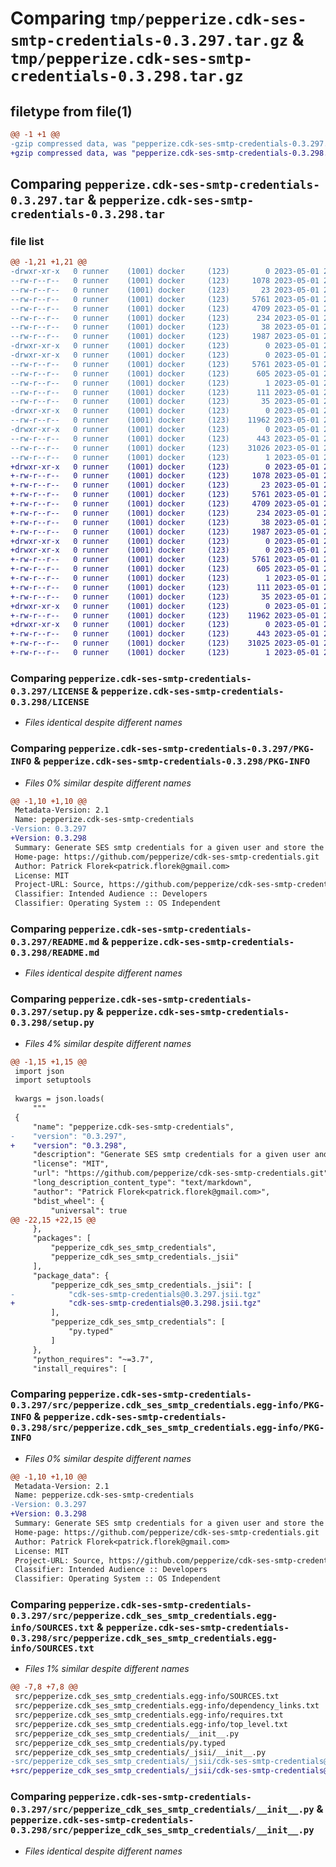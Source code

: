 # Comparing `tmp/pepperize.cdk-ses-smtp-credentials-0.3.297.tar.gz` & `tmp/pepperize.cdk-ses-smtp-credentials-0.3.298.tar.gz`

## filetype from file(1)

```diff
@@ -1 +1 @@
-gzip compressed data, was "pepperize.cdk-ses-smtp-credentials-0.3.297.tar", last modified: Mon May  1 23:12:06 2023, max compression
+gzip compressed data, was "pepperize.cdk-ses-smtp-credentials-0.3.298.tar", last modified: Mon May  1 23:18:40 2023, max compression
```

## Comparing `pepperize.cdk-ses-smtp-credentials-0.3.297.tar` & `pepperize.cdk-ses-smtp-credentials-0.3.298.tar`

### file list

```diff
@@ -1,21 +1,21 @@
-drwxr-xr-x   0 runner    (1001) docker     (123)        0 2023-05-01 23:12:06.506256 pepperize.cdk-ses-smtp-credentials-0.3.297/
--rw-r--r--   0 runner    (1001) docker     (123)     1078 2023-05-01 23:11:54.000000 pepperize.cdk-ses-smtp-credentials-0.3.297/LICENSE
--rw-r--r--   0 runner    (1001) docker     (123)       23 2023-05-01 23:11:54.000000 pepperize.cdk-ses-smtp-credentials-0.3.297/MANIFEST.in
--rw-r--r--   0 runner    (1001) docker     (123)     5761 2023-05-01 23:12:06.506256 pepperize.cdk-ses-smtp-credentials-0.3.297/PKG-INFO
--rw-r--r--   0 runner    (1001) docker     (123)     4709 2023-05-01 23:11:54.000000 pepperize.cdk-ses-smtp-credentials-0.3.297/README.md
--rw-r--r--   0 runner    (1001) docker     (123)      234 2023-05-01 23:11:54.000000 pepperize.cdk-ses-smtp-credentials-0.3.297/pyproject.toml
--rw-r--r--   0 runner    (1001) docker     (123)       38 2023-05-01 23:12:06.506256 pepperize.cdk-ses-smtp-credentials-0.3.297/setup.cfg
--rw-r--r--   0 runner    (1001) docker     (123)     1987 2023-05-01 23:11:54.000000 pepperize.cdk-ses-smtp-credentials-0.3.297/setup.py
-drwxr-xr-x   0 runner    (1001) docker     (123)        0 2023-05-01 23:12:06.502256 pepperize.cdk-ses-smtp-credentials-0.3.297/src/
-drwxr-xr-x   0 runner    (1001) docker     (123)        0 2023-05-01 23:12:06.506256 pepperize.cdk-ses-smtp-credentials-0.3.297/src/pepperize.cdk_ses_smtp_credentials.egg-info/
--rw-r--r--   0 runner    (1001) docker     (123)     5761 2023-05-01 23:12:06.000000 pepperize.cdk-ses-smtp-credentials-0.3.297/src/pepperize.cdk_ses_smtp_credentials.egg-info/PKG-INFO
--rw-r--r--   0 runner    (1001) docker     (123)      605 2023-05-01 23:12:06.000000 pepperize.cdk-ses-smtp-credentials-0.3.297/src/pepperize.cdk_ses_smtp_credentials.egg-info/SOURCES.txt
--rw-r--r--   0 runner    (1001) docker     (123)        1 2023-05-01 23:12:06.000000 pepperize.cdk-ses-smtp-credentials-0.3.297/src/pepperize.cdk_ses_smtp_credentials.egg-info/dependency_links.txt
--rw-r--r--   0 runner    (1001) docker     (123)      111 2023-05-01 23:12:06.000000 pepperize.cdk-ses-smtp-credentials-0.3.297/src/pepperize.cdk_ses_smtp_credentials.egg-info/requires.txt
--rw-r--r--   0 runner    (1001) docker     (123)       35 2023-05-01 23:12:06.000000 pepperize.cdk-ses-smtp-credentials-0.3.297/src/pepperize.cdk_ses_smtp_credentials.egg-info/top_level.txt
-drwxr-xr-x   0 runner    (1001) docker     (123)        0 2023-05-01 23:12:06.506256 pepperize.cdk-ses-smtp-credentials-0.3.297/src/pepperize_cdk_ses_smtp_credentials/
--rw-r--r--   0 runner    (1001) docker     (123)    11962 2023-05-01 23:11:54.000000 pepperize.cdk-ses-smtp-credentials-0.3.297/src/pepperize_cdk_ses_smtp_credentials/__init__.py
-drwxr-xr-x   0 runner    (1001) docker     (123)        0 2023-05-01 23:12:06.506256 pepperize.cdk-ses-smtp-credentials-0.3.297/src/pepperize_cdk_ses_smtp_credentials/_jsii/
--rw-r--r--   0 runner    (1001) docker     (123)      443 2023-05-01 23:11:54.000000 pepperize.cdk-ses-smtp-credentials-0.3.297/src/pepperize_cdk_ses_smtp_credentials/_jsii/__init__.py
--rw-r--r--   0 runner    (1001) docker     (123)    31026 2023-05-01 23:11:54.000000 pepperize.cdk-ses-smtp-credentials-0.3.297/src/pepperize_cdk_ses_smtp_credentials/_jsii/cdk-ses-smtp-credentials@0.3.297.jsii.tgz
--rw-r--r--   0 runner    (1001) docker     (123)        1 2023-05-01 23:11:54.000000 pepperize.cdk-ses-smtp-credentials-0.3.297/src/pepperize_cdk_ses_smtp_credentials/py.typed
+drwxr-xr-x   0 runner    (1001) docker     (123)        0 2023-05-01 23:18:40.181968 pepperize.cdk-ses-smtp-credentials-0.3.298/
+-rw-r--r--   0 runner    (1001) docker     (123)     1078 2023-05-01 23:18:29.000000 pepperize.cdk-ses-smtp-credentials-0.3.298/LICENSE
+-rw-r--r--   0 runner    (1001) docker     (123)       23 2023-05-01 23:18:29.000000 pepperize.cdk-ses-smtp-credentials-0.3.298/MANIFEST.in
+-rw-r--r--   0 runner    (1001) docker     (123)     5761 2023-05-01 23:18:40.181968 pepperize.cdk-ses-smtp-credentials-0.3.298/PKG-INFO
+-rw-r--r--   0 runner    (1001) docker     (123)     4709 2023-05-01 23:18:29.000000 pepperize.cdk-ses-smtp-credentials-0.3.298/README.md
+-rw-r--r--   0 runner    (1001) docker     (123)      234 2023-05-01 23:18:29.000000 pepperize.cdk-ses-smtp-credentials-0.3.298/pyproject.toml
+-rw-r--r--   0 runner    (1001) docker     (123)       38 2023-05-01 23:18:40.181968 pepperize.cdk-ses-smtp-credentials-0.3.298/setup.cfg
+-rw-r--r--   0 runner    (1001) docker     (123)     1987 2023-05-01 23:18:29.000000 pepperize.cdk-ses-smtp-credentials-0.3.298/setup.py
+drwxr-xr-x   0 runner    (1001) docker     (123)        0 2023-05-01 23:18:40.177967 pepperize.cdk-ses-smtp-credentials-0.3.298/src/
+drwxr-xr-x   0 runner    (1001) docker     (123)        0 2023-05-01 23:18:40.181968 pepperize.cdk-ses-smtp-credentials-0.3.298/src/pepperize.cdk_ses_smtp_credentials.egg-info/
+-rw-r--r--   0 runner    (1001) docker     (123)     5761 2023-05-01 23:18:40.000000 pepperize.cdk-ses-smtp-credentials-0.3.298/src/pepperize.cdk_ses_smtp_credentials.egg-info/PKG-INFO
+-rw-r--r--   0 runner    (1001) docker     (123)      605 2023-05-01 23:18:40.000000 pepperize.cdk-ses-smtp-credentials-0.3.298/src/pepperize.cdk_ses_smtp_credentials.egg-info/SOURCES.txt
+-rw-r--r--   0 runner    (1001) docker     (123)        1 2023-05-01 23:18:40.000000 pepperize.cdk-ses-smtp-credentials-0.3.298/src/pepperize.cdk_ses_smtp_credentials.egg-info/dependency_links.txt
+-rw-r--r--   0 runner    (1001) docker     (123)      111 2023-05-01 23:18:40.000000 pepperize.cdk-ses-smtp-credentials-0.3.298/src/pepperize.cdk_ses_smtp_credentials.egg-info/requires.txt
+-rw-r--r--   0 runner    (1001) docker     (123)       35 2023-05-01 23:18:40.000000 pepperize.cdk-ses-smtp-credentials-0.3.298/src/pepperize.cdk_ses_smtp_credentials.egg-info/top_level.txt
+drwxr-xr-x   0 runner    (1001) docker     (123)        0 2023-05-01 23:18:40.181968 pepperize.cdk-ses-smtp-credentials-0.3.298/src/pepperize_cdk_ses_smtp_credentials/
+-rw-r--r--   0 runner    (1001) docker     (123)    11962 2023-05-01 23:18:29.000000 pepperize.cdk-ses-smtp-credentials-0.3.298/src/pepperize_cdk_ses_smtp_credentials/__init__.py
+drwxr-xr-x   0 runner    (1001) docker     (123)        0 2023-05-01 23:18:40.181968 pepperize.cdk-ses-smtp-credentials-0.3.298/src/pepperize_cdk_ses_smtp_credentials/_jsii/
+-rw-r--r--   0 runner    (1001) docker     (123)      443 2023-05-01 23:18:29.000000 pepperize.cdk-ses-smtp-credentials-0.3.298/src/pepperize_cdk_ses_smtp_credentials/_jsii/__init__.py
+-rw-r--r--   0 runner    (1001) docker     (123)    31025 2023-05-01 23:18:29.000000 pepperize.cdk-ses-smtp-credentials-0.3.298/src/pepperize_cdk_ses_smtp_credentials/_jsii/cdk-ses-smtp-credentials@0.3.298.jsii.tgz
+-rw-r--r--   0 runner    (1001) docker     (123)        1 2023-05-01 23:18:29.000000 pepperize.cdk-ses-smtp-credentials-0.3.298/src/pepperize_cdk_ses_smtp_credentials/py.typed
```

### Comparing `pepperize.cdk-ses-smtp-credentials-0.3.297/LICENSE` & `pepperize.cdk-ses-smtp-credentials-0.3.298/LICENSE`

 * *Files identical despite different names*

### Comparing `pepperize.cdk-ses-smtp-credentials-0.3.297/PKG-INFO` & `pepperize.cdk-ses-smtp-credentials-0.3.298/PKG-INFO`

 * *Files 0% similar despite different names*

```diff
@@ -1,10 +1,10 @@
 Metadata-Version: 2.1
 Name: pepperize.cdk-ses-smtp-credentials
-Version: 0.3.297
+Version: 0.3.298
 Summary: Generate SES smtp credentials for a given user and store the credentials in a SecretsManager Secret.
 Home-page: https://github.com/pepperize/cdk-ses-smtp-credentials.git
 Author: Patrick Florek<patrick.florek@gmail.com>
 License: MIT
 Project-URL: Source, https://github.com/pepperize/cdk-ses-smtp-credentials.git
 Classifier: Intended Audience :: Developers
 Classifier: Operating System :: OS Independent
```

### Comparing `pepperize.cdk-ses-smtp-credentials-0.3.297/README.md` & `pepperize.cdk-ses-smtp-credentials-0.3.298/README.md`

 * *Files identical despite different names*

### Comparing `pepperize.cdk-ses-smtp-credentials-0.3.297/setup.py` & `pepperize.cdk-ses-smtp-credentials-0.3.298/setup.py`

 * *Files 4% similar despite different names*

```diff
@@ -1,15 +1,15 @@
 import json
 import setuptools
 
 kwargs = json.loads(
     """
 {
     "name": "pepperize.cdk-ses-smtp-credentials",
-    "version": "0.3.297",
+    "version": "0.3.298",
     "description": "Generate SES smtp credentials for a given user and store the credentials in a SecretsManager Secret.",
     "license": "MIT",
     "url": "https://github.com/pepperize/cdk-ses-smtp-credentials.git",
     "long_description_content_type": "text/markdown",
     "author": "Patrick Florek<patrick.florek@gmail.com>",
     "bdist_wheel": {
         "universal": true
@@ -22,15 +22,15 @@
     },
     "packages": [
         "pepperize_cdk_ses_smtp_credentials",
         "pepperize_cdk_ses_smtp_credentials._jsii"
     ],
     "package_data": {
         "pepperize_cdk_ses_smtp_credentials._jsii": [
-            "cdk-ses-smtp-credentials@0.3.297.jsii.tgz"
+            "cdk-ses-smtp-credentials@0.3.298.jsii.tgz"
         ],
         "pepperize_cdk_ses_smtp_credentials": [
             "py.typed"
         ]
     },
     "python_requires": "~=3.7",
     "install_requires": [
```

### Comparing `pepperize.cdk-ses-smtp-credentials-0.3.297/src/pepperize.cdk_ses_smtp_credentials.egg-info/PKG-INFO` & `pepperize.cdk-ses-smtp-credentials-0.3.298/src/pepperize.cdk_ses_smtp_credentials.egg-info/PKG-INFO`

 * *Files 0% similar despite different names*

```diff
@@ -1,10 +1,10 @@
 Metadata-Version: 2.1
 Name: pepperize.cdk-ses-smtp-credentials
-Version: 0.3.297
+Version: 0.3.298
 Summary: Generate SES smtp credentials for a given user and store the credentials in a SecretsManager Secret.
 Home-page: https://github.com/pepperize/cdk-ses-smtp-credentials.git
 Author: Patrick Florek<patrick.florek@gmail.com>
 License: MIT
 Project-URL: Source, https://github.com/pepperize/cdk-ses-smtp-credentials.git
 Classifier: Intended Audience :: Developers
 Classifier: Operating System :: OS Independent
```

### Comparing `pepperize.cdk-ses-smtp-credentials-0.3.297/src/pepperize.cdk_ses_smtp_credentials.egg-info/SOURCES.txt` & `pepperize.cdk-ses-smtp-credentials-0.3.298/src/pepperize.cdk_ses_smtp_credentials.egg-info/SOURCES.txt`

 * *Files 1% similar despite different names*

```diff
@@ -7,8 +7,8 @@
 src/pepperize.cdk_ses_smtp_credentials.egg-info/SOURCES.txt
 src/pepperize.cdk_ses_smtp_credentials.egg-info/dependency_links.txt
 src/pepperize.cdk_ses_smtp_credentials.egg-info/requires.txt
 src/pepperize.cdk_ses_smtp_credentials.egg-info/top_level.txt
 src/pepperize_cdk_ses_smtp_credentials/__init__.py
 src/pepperize_cdk_ses_smtp_credentials/py.typed
 src/pepperize_cdk_ses_smtp_credentials/_jsii/__init__.py
-src/pepperize_cdk_ses_smtp_credentials/_jsii/cdk-ses-smtp-credentials@0.3.297.jsii.tgz
+src/pepperize_cdk_ses_smtp_credentials/_jsii/cdk-ses-smtp-credentials@0.3.298.jsii.tgz
```

### Comparing `pepperize.cdk-ses-smtp-credentials-0.3.297/src/pepperize_cdk_ses_smtp_credentials/__init__.py` & `pepperize.cdk-ses-smtp-credentials-0.3.298/src/pepperize_cdk_ses_smtp_credentials/__init__.py`

 * *Files identical despite different names*

